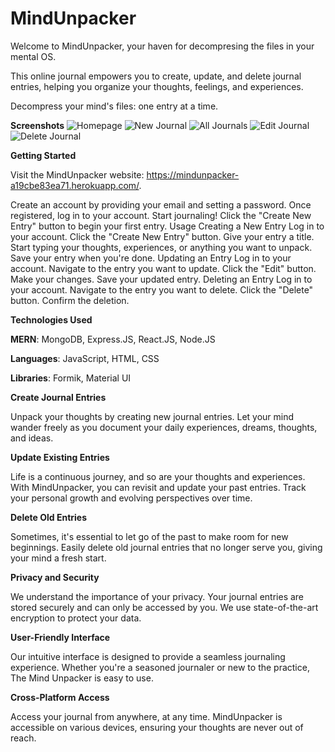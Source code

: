 # MindUnpacker

Welcome to MindUnpacker, your haven for decompresing the files in your mental OS. 

This online journal empowers you to create, update, and delete journal entries, helping you organize your thoughts, feelings, and experiences. 

Decompress your mind's files: one entry at a time.

**Screenshots**
![Homepage](https://github.com/jasonjjiang/mindunpacker/assets/124200590/0b69f08e-19ee-4386-9e74-aa6fdfb8331e)
![New Journal](https://github.com/jasonjjiang/mindunpacker/assets/124200590/9c98bdf8-dc19-4167-b47b-69bbbd12bbdb)
![All Journals](https://github.com/jasonjjiang/mindunpacker/assets/124200590/e2e8a69b-54ca-4ba6-b5c5-abf474ab0f40)
![Edit Journal](https://github.com/jasonjjiang/mindunpacker/assets/124200590/fc1ffec6-b802-4b8f-8df5-ea781f7d4f64)
![Delete Journal](https://github.com/jasonjjiang/mindunpacker/assets/124200590/5863931b-9e91-4cd3-8b6f-5af5da2b5f34)

**Getting Started**

Visit the MindUnpacker website: https://mindunpacker-a19cbe83ea71.herokuapp.com/.

Create an account by providing your email and setting a password.
Once registered, log in to your account.
Start journaling! Click the "Create New Entry" button to begin your first entry.
Usage
Creating a New Entry
Log in to your account.
Click the "Create New Entry" button.
Give your entry a title.
Start typing your thoughts, experiences, or anything you want to unpack.
Save your entry when you're done.
Updating an Entry
Log in to your account.
Navigate to the entry you want to update.
Click the "Edit" button.
Make your changes.
Save your updated entry.
Deleting an Entry
Log in to your account.
Navigate to the entry you want to delete.
Click the "Delete" button.
Confirm the deletion.

**Technologies Used**

**MERN**: MongoDB, Express.JS, React.JS, Node.JS

**Languages**: JavaScript, HTML, CSS

**Libraries**: Formik, Material UI

**Create Journal Entries**

Unpack your thoughts by creating new journal entries. Let your mind wander freely as you document your daily experiences, dreams, thoughts, and ideas. 

**Update Existing Entries**

Life is a continuous journey, and so are your thoughts and experiences. With MindUnpacker, you can revisit and update your past entries. Track your personal growth and evolving perspectives over time.

**Delete Old Entries**

Sometimes, it's essential to let go of the past to make room for new beginnings. Easily delete old journal entries that no longer serve you, giving your mind a fresh start.

**Privacy and Security**

We understand the importance of your privacy. Your journal entries are stored securely and can only be accessed by you. We use state-of-the-art encryption to protect your data.

**User-Friendly Interface**

Our intuitive interface is designed to provide a seamless journaling experience. Whether you're a seasoned journaler or new to the practice, The Mind Unpacker is easy to use.

**Cross-Platform Access**

Access your journal from anywhere, at any time. MindUnpacker is accessible on various devices, ensuring your thoughts are never out of reach.


